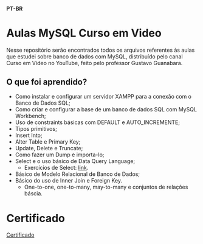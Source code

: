 
#### PT-BR
# Aulas MySQL Curso em Video
 Nesse repositório serão encontrados todos os arquivos referentes às aulas que estudei sobre banco de dados com MySQL, distribuído pelo canal Curso em Vídeo no YouTube, feito pelo professor Gustavo Guanabara.

## O que foi aprendido?
 - Como instalar e configurar um servidor XAMPP para a conexão com o Banco de Dados SQL;
 - Como criar e configurar a base de um banco de dados SQL com MySQL Workbench;
 - Uso de constraints básicas com DEFAULT e AUTO_INCREMENTE;
 - Tipos primitivos;
 - Insert Into;
 - Alter Table e Primary Key;
 - Update, Delete e Truncate;
 - Como fazer um Dump e importa-lo;
 - Select e o uso básico de Data Query Language;
   - Exercícios de Select: [link](https://github.com/LuanTMoura/Aulas-MySQL-Curso-em-Video/tree/main/Exerc%C3%ADcios).
 - Básico de Modelo Relacional de Banco de Dados;
 - Básico do uso de Inner Join e Foreign Key.
   - One-to-one, one-to-many, may-to-many e conjuntos de relações báscia.

# Certificado
[Certificado](https://www.linkedin.com/in/luan-tobias/details/education/1635549023546/single-media-viewer?type=DOCUMENT&profileId=ACoAADMgcrABV45VbHh9raWGmwfM77l8Za1UzrQ&lipi=urn%3Ali%3Apage%3Ad_flagship3_profile_view_base_education_details%3Bvfe%2BDQ4TTT%2BAiwZ7Pg7JkA%3D%3D)

   
